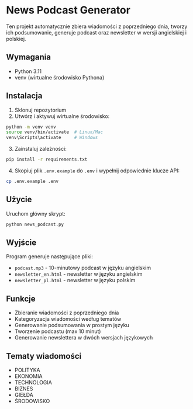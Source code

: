 # News Podcast Generator

Ten projekt automatycznie zbiera wiadomości z poprzedniego dnia, tworzy ich podsumowanie, generuje podcast oraz newsletter w wersji angielskiej i polskiej.

## Wymagania

- Python 3.11
- venv (wirtualne środowisko Pythona)

## Instalacja

1. Sklonuj repozytorium
2. Utwórz i aktywuj wirtualne środowisko:
```bash
python -m venv venv
source venv/bin/activate  # Linux/Mac
venv\Scripts\activate     # Windows
```

3. Zainstaluj zależności:
```bash
pip install -r requirements.txt
```

4. Skopiuj plik `.env.example` do `.env` i wypełnij odpowiednie klucze API:
```bash
cp .env.example .env
```

## Użycie

Uruchom główny skrypt:
```bash
python news_podcast.py
```

## Wyjście

Program generuje następujące pliki:
- `podcast.mp3` - 10-minutowy podcast w języku angielskim
- `newsletter_en.html` - newsletter w języku angielskim
- `newsletter_pl.html` - newsletter w języku polskim

## Funkcje

- Zbieranie wiadomości z poprzedniego dnia
- Kategoryzacja wiadomości według tematów
- Generowanie podsumowania w prostym języku
- Tworzenie podcastu (max 10 minut)
- Generowanie newslettera w dwóch wersjach językowych

## Tematy wiadomości

- POLITYKA
- EKONOMIA
- TECHNOLOGIA
- BIZNES
- GIEŁDA
- ŚRODOWISKO 